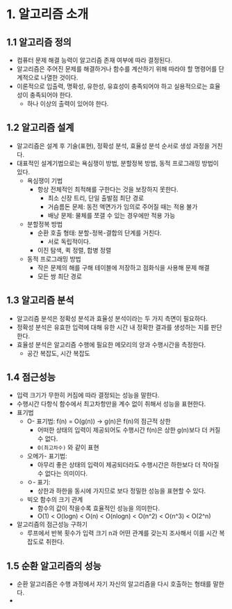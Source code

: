 # 1. 알고리즘 소개
## 1.1 알고리즘 정의
- 컴퓨터 문제 해결 능력이 알고리즘 존재 여부에 따라 결정된다.
- 알고리즘은 주어진 문제를 해결하거나 함수를 계산하기 위해 따라야 할 명령어를 단계적으로 나열한 것이다.
- 이론적으로 입출력, 명확성, 유한성, 유효성이 충족되어야 하고 실용적으로는 효율성이 충족되어야 한다.
	- 하나 이상의 출력이 있어야 한다.

## 1.2 알고리즘 설계
- 알고리즘은 설계 후 기술(표현), 정확성 분석, 효율성 분석 순서로 생성 과정을 거친다.
- 대표적인 설계기법으로는 욕심쟁이 방법, 분할정복 방법, 동적 프로그래밍 방법이 있다.
	- 욕심쟁이 기법
		- 항상 전체적인 최적해를 구한다는 것을 보장하지 못한다.
			- 최소 신장 트리, 단일 출발점 최단 경로
			- 거슴름돈 문제: 동전 액면가가 임의로 주어질 때는 적용 불가
			- 배낭 문제: 물체를 쪼갤 수 있는 경우에만 적용 가능
	- 분할정복 방법
		- 순환 호출 형태: 분할-정복-결합의 단계를 거친다.
			- 서로 독립적이다.
		- 이진 탐색, 퀵 정렬, 합병 정렬
	- 동적 프로그래밍 방법
		- 작은 문제의 해를 구해 테이블에 저장하고 점화식을 사용해 문제 해결
		- 모든 쌍 최단 경로

## 1.3 알고리즘 분석
- 알고리즘 분석은 정확성 분석과 효율성 분석이라는 두 가지 측면이 필요하다.
- 정확성 분석은 유효한 입력에 대해 유한 시간 내 정확한 결과를 생성하는 지를 판단한다.
- 효율성 분석은 알고리즘 수행에 필요한 메모리의 양과 수행시간을 측정한다.
	- 공간 복잡도, 시간 복잡도

## 1.4 점근성능
- 입력 크기가 무한히 커짐에 따라 결정되는 성능을 말한다.
- 수행시간 다항식 함수에서 최고차항만을 계수 없이 취해서 성능을 표현한다.
- 표기법
	- O- 표기법: f(n) = O(g(n)) -> g(n)은 f(n)의 점근적 상한
		- 어떠한 상태의 입력이 제공되어도 수행시간 f(n)은 상한 g(n)보다 더 커질 수 없다.
		- `O(최고차수)` 와 같이 표현
	- 오메가- 표기법: 
		- 아무리 좋은 상태의 입력이 제공되더라도 수행시간은 하한보다 더 작아질 수 없다는 의미이다.
	- ㅇ- 표기: 
		- 상한과 하한을 동시에 가지므로 보다 정밀한 성능을 표현할 수 있다.
	- 빅오 함수의 크기 관계
		- 함수의 값이 작을수록 효율적인 성능을 의미한다.
		- O(1) < O(logn) < O(n) < O(nlogn) < O(n^2) < O(n^3) < O(2^n)
- 알고리즘의 점근성능 구하기
	- 루프에서 반복 횟수가 입력 크기 n과 어떤 관계를 갖는지 조사해서 이를 시간 복잡도로 취한다.

## 1.5 순환 알고리즘의 성능
- 순환 알고리즘은 수행 과정에서 자기 자신의 알고리즘을 다시 호출하는 형태를 말한다.
- 